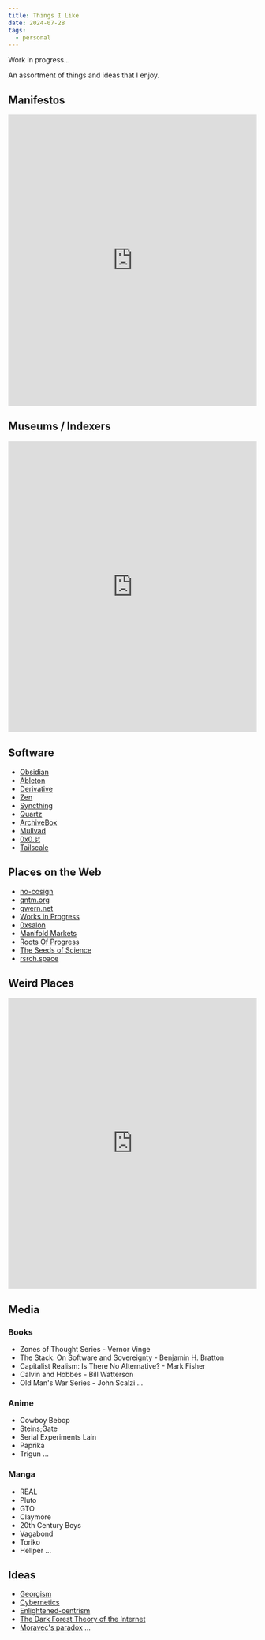 ```yaml
---
title: Things I Like
date: 2024-07-28
tags: 
  - personal
---
```


Work in progress...

An assortment of things and ideas that I enjoy.
  
## Manifestos

<iframe style="border:none;" width="100%" height="590" src="https://www.are.na/mateo-ares/manifestos-zyzpnx-sk8k/embed" title="manifestos"></iframe>

## Museums / Indexers

<iframe style="border:none;" width="100%" height="590" src="https://www.are.na/mateo-ares/museums-indexers/embed" title="Museums"></iframe>

## Software

- [Obsidian](https://obsidian.md/)
- [Ableton](https://www.ableton.com/en/)
- [Derivative](https://derivative.ca/)
- [Zen](https://zen-browser.app/)
- [Syncthing](https://syncthing.net/)
- [Quartz](https://quartz.jzhao.xyz/)
- [ArchiveBox](https://github.com/ArchiveBox/ArchiveBox)
- [Mullvad](https://mullvad.net/en)
- [0x0.st](https://0x0.st/)
- [Tailscale](https://tailscale.com/)

## Places on the Web

- [no-cosign](https://no-cosign.m19182.dev/)
- [qntm.org](https://qntm.org/)
- [gwern.net](https://gwern.obormot.net/)
- [Works in Progress](https://worksinprogress.co/)
- [0xsalon](https://0xsalon.pubpub.org/)
- [Manifold Markets](https://manifold.markets/)
- [Roots Of Progress](https://newsletter.rootsofprogress.org/)
- [The Seeds of Science](https://www.theseedsofscience.pub/)
- [rsrch.space](https://www.rsrch.space/)

## Weird Places

<iframe style="border:none;" width="100%" height="590" src="https://www.are.na/mateo-ares/weird-places-pbwcbhoc56e/embed" title="Weird Places"></iframe>

## Media

### Books

- Zones of Thought Series - Vernor Vinge
- The Stack: On Software and Sovereignty - Benjamin H. Bratton
- Capitalist Realism: Is There No Alternative? - Mark Fisher
- Calvin and Hobbes - Bill Watterson
- Old Man's War Series - John Scalzi
...

### Anime

- Cowboy Bebop
- Steins;Gate
- Serial Experiments Lain
- Paprika
- Trigun
...

### Manga

- REAL
- Pluto
- GTO
- Claymore
- 20th Century Boys
- Vagabond
- Toriko
- Hellper
...

## Ideas

- [Georgism](https://blog.m19182.dev/writings/Georgism-and-the-value-of-land)
- [Cybernetics](https://blog.m19182.dev/writings/Cybernetics)
- [Enlightened-centrism](https://www.richardhanania.com/p/towards-an-enlightened-centrism)
- [The Dark Forest Theory of the Internet](https://ideaspace.metalabel.com/dark-forest-trilogy)
- [Moravec's paradox](https://en.wikipedia.org/wiki/Moravec%27s_paradox#)
...
